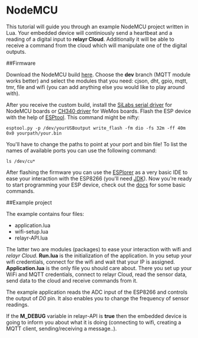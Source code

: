# NodeMCU

This tutorial will guide you through an example NodeMCU project written in Lua. Your embedded device will continiously send a heartbeat and a reading of a digital input to **relayr Cloud**. Additionally it will be able to receive a command from the cloud which will manipulate one of the digital outputs.

##Firmware

Download the NodeMCU build [here](http://nodemcu-build.com/). Choose the **dev** branch (MQTT module works better) and select the modules that you need: cjson, dht, gpio, mqtt, tmr, file and wifi (you can add anything else you would like to play around with).

After you receive the custom build, install the [SiLabs serial driver](https://www.silabs.com/Support%20Documents/Software/Mac_OSX_VCP_Driver.zip) for NodeMCU boards or [CH340 driver](http://www.wemos.cc/downloads/) for WeMos boards. Flash the ESP device with the help of [ESPtool](https://github.com/themadinventor/esptool). This command might be nifty: 

	esptool.py -p /dev/yourUSBoutput write_flash -fm dio -fs 32m -ff 40m 0x0 yourpath/your.bin

You'll have to change the paths to point at your port and bin file! To list the names of available ports you can use the following command:
	
	ls /dev/cu*

After flashing the firmware you can use the [ESPlorer](http://esp8266.ru/esplorer/) as a very basic IDE to ease your interaction with the ESP8266 (you'll need [JDK](http://www.oracle.com/technetwork/java/javase/downloads/jdk8-downloads-2133151.html)). Now you're ready to start programming your ESP device, check out the [docs](https://nodemcu.readthedocs.io/) for some basic commands.

##Example project

The example contains four files:

* application.lua
* wifi-setup.lua
* relayr-API.lua

The latter two are modules (packages) to ease your interaction with wifi and *relayr Cloud*. **Run.lua** is the initialization of the application. In you setup your wifi credentials, connect for the wifi and wait that your IP is assigned. **Application.lua** is the only file you should care about. There you set up your WiFi and MQTT credentials, connect to relayr Cloud, read the sensor data, send data to the cloud and receive commands from it.

The example application reads the ADC input of the ESP8266 and controls the output of *D0* pin. It also enables you to change the frequency of sensor readings.

If the **M_DEBUG** variable in relayr-API is **true** then the embedded device is going to inform you about what it is doing (connecting to wifi, creating a MQTT client, sending/receiving a message..).